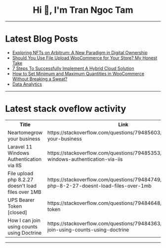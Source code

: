 <h1 align="center">Hi 👋, I'm Tran Ngoc Tam</h1>

---

# Latest Blog Posts 
<!-- BLOG-POST-LIST:START -->
- [Exploring NFTs on Arbitrum: A New Paradigm in Digital Ownership](https://dev.to/jennythomas498/exploring-nfts-on-arbitrum-a-new-paradigm-in-digital-ownership-42cl)
- [Should You Use File Upload WooCommerce for Your Store? My Honest Take](https://dev.to/phineasarlet550/should-you-use-file-upload-woocommerce-for-your-store-my-honest-take-1lm9)
- [7 Steps To Successfully Implement A Hybrid Cloud Solution](https://dev.to/leoarthur01/7-steps-to-successfully-implement-a-hybrid-cloud-solution-1fe7)
- [How to Set Minimum and Maximum Quantities in WooCommerce Without Breaking a Sweat?](https://dev.to/phineasarlet550/how-to-set-minimum-and-maximum-quantities-in-woocommerce-without-breaking-a-sweat-499l)
- [Data Analytics](https://dev.to/myfriendshivam/data-analytics-1f7k)
<!-- BLOG-POST-LIST:END -->

---

# Latest stack oveflow activity
<table>
  <tr><th>Title</th><th>Link</th></tr>
  <!-- STACKOVERFLOW:START --><tr><td>Neartomegrow your business</td><td>https://stackoverflow.com/questions/79485603/neartomegrow-your-business</td></tr><tr><td>Laravel 11 Windows Authentication via IIS</td><td>https://stackoverflow.com/questions/79485353/laravel-11-windows-authentication-via-iis</td></tr><tr><td>File upload php 8.2.27 doesn&#39;t load files over 1MB</td><td>https://stackoverflow.com/questions/79484749/file-upload-php-8-2-27-doesnt-load-files-over-1mb</td></tr><tr><td>UPS Bearer Token [closed]</td><td>https://stackoverflow.com/questions/79484648/ups-bearer-token</td></tr><tr><td>How I can join using counts using Doctrine</td><td>https://stackoverflow.com/questions/79484363/how-i-can-join-using-counts-using-doctrine</td></tr><!-- STACKOVERFLOW:END -->
</table>

---


